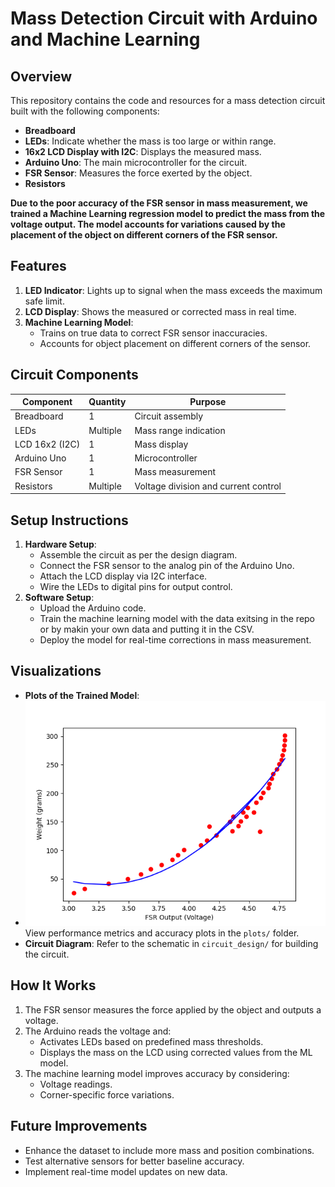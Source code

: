 # Mass Detection Circuit with Arduino and Machine Learning

## Overview
This repository contains the code and resources for a mass detection circuit built with the following components:

- **Breadboard**
- **LEDs**: Indicate whether the mass is too large or within range.
- **16x2 LCD Display with I2C**: Displays the measured mass.
- **Arduino Uno**: The main microcontroller for the circuit.
- **FSR Sensor**: Measures the force exerted by the object.
- **Resistors**

**Due to the poor accuracy of the FSR sensor in mass measurement, we trained a **Machine Learning regression model** to predict the mass from the voltage output. The model accounts for variations caused by the placement of the object on different corners of the FSR sensor.**

## Features
1. **LED Indicator**: Lights up to signal when the mass exceeds the maximum safe limit.
2. **LCD Display**: Shows the measured or corrected mass in real time.
3. **Machine Learning Model**:
   - Trains on true data to correct FSR sensor inaccuracies.
   - Accounts for object placement on different corners of the sensor.

## Circuit Components
| Component       | Quantity | Purpose                          |
|-----------------|----------|----------------------------------|
| Breadboard      | 1        | Circuit assembly                |
| LEDs            | Multiple | Mass range indication           |
| LCD 16x2 (I2C)  | 1        | Mass display                    |
| Arduino Uno     | 1        | Microcontroller                 |
| FSR Sensor      | 1        | Mass measurement                |
| Resistors       | Multiple | Voltage division and current control |

## Setup Instructions
1. **Hardware Setup**:
   - Assemble the circuit as per the design diagram.
   - Connect the FSR sensor to the analog pin of the Arduino Uno.
   - Attach the LCD display via I2C interface.
   - Wire the LEDs to digital pins for output control.
2. **Software Setup**:
   - Upload the Arduino code.
   - Train the machine learning model with the data exitsing in the repo or by makin your own data and putting it in the CSV.
   - Deploy the model for real-time corrections in mass measurement.

## Visualizations
- **Plots of the Trained Model**:
- ![Alt Text](Images/Figure_1.png)
  View performance metrics and accuracy plots in the `plots/` folder.
- **Circuit Diagram**:
  Refer to the schematic in `circuit_design/` for building the circuit.

## How It Works
1. The FSR sensor measures the force applied by the object and outputs a voltage.
2. The Arduino reads the voltage and:
   - Activates LEDs based on predefined mass thresholds.
   - Displays the mass on the LCD using corrected values from the ML model.
3. The machine learning model improves accuracy by considering:
   - Voltage readings.
   - Corner-specific force variations.

## Future Improvements
- Enhance the dataset to include more mass and position combinations.
- Test alternative sensors for better baseline accuracy.
- Implement real-time model updates on new data.

